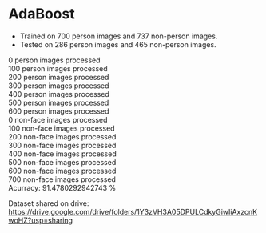 # AdaBoost  

- Trained on 700 person images and 737 non-person images.
- Tested on 286 person images and 465 non-person images.

0 person images processed  
100 person images processed  
200 person images processed  
300 person images processed  
400 person images processed  
500 person images processed  
600 person images processed  
0 non-face images processed  
100 non-face images processed  
200 non-face images processed  
300 non-face images processed  
400 non-face images processed  
500 non-face images processed  
600 non-face images processed  
700 non-face images processed  
Acurracy: 91.4780292942743 %  

Dataset shared on drive: https://drive.google.com/drive/folders/1Y3zVH3A05DPULCdkyGiwIiAxzcnKwoHZ?usp=sharing
